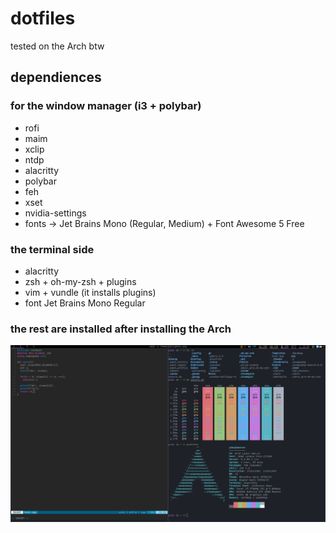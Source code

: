 # dotfiles
tested on the Arch btw

## dependiences
### for the window manager (i3 + polybar)
+ rofi
+ maim
+ xclip
+ ntdp
+ alacritty
+ polybar
+ feh
+ xset
+ nvidia-settings
+ fonts -> Jet Brains Mono (Regular, Medium) + Font Awesome 5 Free

### the terminal side
+ alacritty
+ zsh + oh-my-zsh + plugins
+ vim + vundle (it installs plugins)
+ font Jet Brains Mono Regular

### the rest are installed after installing the Arch
![photo.png](photo.png)
